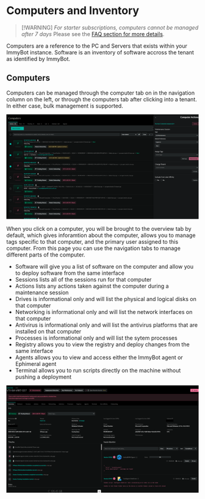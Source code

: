 # Computers and Inventory

> [!WARNING] *For starter subscriptions, computers cannot be managed after 7 days*
> Please see the [FAQ section for more details](https://docs.immy.bot/FAQ.html#licensing-and-plans).

Computers are a reference to the PC and Servers that exists within your ImmyBot instance. Software is an inventory of software accross the tenant as identified by ImmyBot.

## Computers
Computers can be managed through the computer tab on in the navigation column on the left, or through the computers tab after clicking into a tenant. In either case, bulk management is supported.

![An image](./Computers-Computerlist.png)

When you click on a computer, you will be brought to the overview tab by default, which gives inforamtion about the computer, allows you to manage tags specific to that computer, and the primary user assigned to this computer. From this page you can use the navigation tabs to manage different parts of the computer.

- Software will give you a list of software on the computer and allow you to deploy software from the same interface
- Sessions lists all of the sessions run for that computer
- Actions lists any actions taken against the computer during a maintenance session
- Drives is informational only and will list the physical and logical disks on that computer
- Networking is informational only and will list the network interfaces on that computer
- Antivirus is informational only and will list the antivirus platforms that are installed on that computer
- Processes is informational only and will list the sytem processes
- Registry allows you to view the registry and deploy changes from the same interface
- Agents allows you to view and access either the ImmyBot agent or Ephimeral agent
- Terminal allows you to run scripts directly on the machine without pushing a deployment

![An Image](./Computer-Computer.png)

